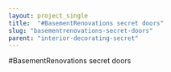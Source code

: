 ```yaml
---
layout: project_single
title:  "#BasementRenovations secret doors"
slug: "basementrenovations-secret-doors"
parent: "interior-decorating-secret"
---
```

#BasementRenovations secret doors
